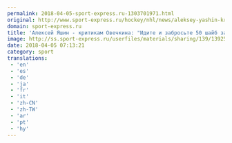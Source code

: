 ```yaml
---
permalink: 2018-04-05-sport-express.ru-1303701971.html
original: http://www.sport-express.ru/hockey/nhl/news/aleksey-yashin-kritikam-ovechkina-idite-i-zabroste-50-shayb-za-sezon-1392568/
domain: sport-express.ru
title: 'Алексей Яшин - критикам Овечкина: "Идите и забросьте 50 шайб за сезон"'
image: http://ss.sport-express.ru/userfiles/materials/sharing/139/1392568.jpg
date: 2018-04-05 07:13:21
category: sport
translations: 
 - 'en'
 - 'es'
 - 'de'
 - 'ja'
 - 'fr'
 - 'it'
 - 'zh-CN'
 - 'zh-TW'
 - 'ar'
 - 'pt'
 - 'hy'
---
```


